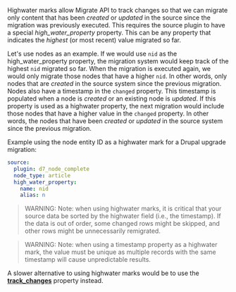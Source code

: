Highwater marks allow Migrate API to track changes so that we can migrate only content that has been _created_ or _updated_ in the source since the migration was previously executed. This requires the source plugin to have a special _high\_water\_property_ property. This can be any property that indicates the _highest_ (or most recent) value migrated so far.

Let's use nodes as an example. If we would use `nid` as the high\_water\_property property, the migration system would keep track of the highest `nid` migrated so far. When the migration is executed again, we would only migrate those nodes that have a higher `nid`. In other words, only nodes that are _created_ in the source system since the previous migration. Nodes also have a timestamp in the `changed` property. This timestamp is populated when a node is _created_ or an existing node is _updated_. If this property is used as a highwater property, the next migration would include those nodes that have a higher value in the `changed` property. In other words, the nodes that have been _created_ or _updated_ in the source system since the previous migration.

Example using the node entity ID as a highwater mark for a Drupal upgrade migration:

```yaml
source:
  plugin: d7_node_complete
  node_type: article
  high_water_property:
    name: nid
    alias: n

```

<!-- note-warning -->
> WARNING: Note: when using highwater marks, it is critical that your source data be sorted by the highwater field (i.e., the timestamp). If the data is out of order, some changed rows might be skipped, and other rows might be unnecessarily remigrated.

<!-- note-warning -->
> WARNING: Note: when using a timestamp property as a highwater mark, the value must be unique as multiple records with the same timestamp will cause unpredictable results.

A slower alternative to using highwater marks would be to use the [**track\_changes**](https://www.drupal.org/docs/8/api/migrate-api/migrate-source-plugins/overview-of-migrate-source-plugins#s-migrate-api-track-changes-option) property instead.